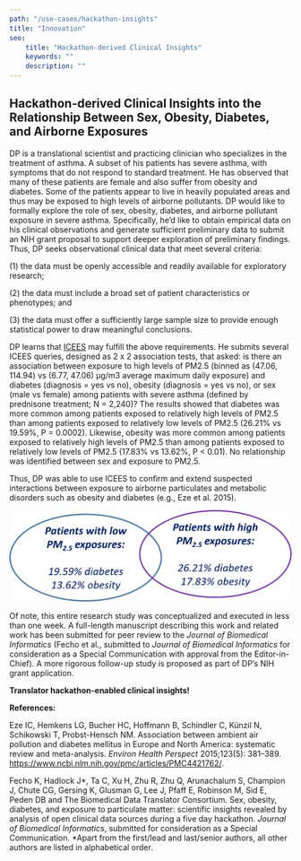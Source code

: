 ```yaml
---
path: "/use-cases/hackathon-insights"
title: "Innovation"
seo:
    title: "Hackathon-derived Clinical Insights"
    keywords: ""
    description: ""
---
```


## Hackathon-derived Clinical Insights into the Relationship Between Sex, Obesity, Diabetes, and Airborne Exposures<a name="hackathon-clinical-insights"></a>

DP is a translational scientist and practicing clinician who specializes in the treatment of asthma. A subset of his patients has severe asthma, with symptoms that do not respond to standard treatment. He has observed that many of these patients are female and also suffer from obesity and diabetes. Some of the patients appear to live in heavily populated areas and thus may be exposed to high levels of airborne pollutants. DP would like to formally explore the role of sex, obesity, diabetes, and airborne pollutant exposure in severe asthma. Specifically, he’d like to obtain empirical data on his clinical observations and generate sufficient preliminary data to submit an NIH grant proposal to support deeper exploration of preliminary findings. Thus, DP seeks observational clinical data that meet several criteria:

(1) the data must be openly accessible and readily available for exploratory research;

(2) the data must include a broad set of patient characteristics or phenotypes; and 

(3) the data must offer a sufficiently large sample size to provide enough statistical power to draw meaningful conclusions.

DP learns that [ICEES](/apps/icees) may fulfill the above requirements. He submits several ICEES queries, designed as 2 x 2 association tests, that asked: is there an association between exposure to high levels of PM2.5 (binned as (47.06, 114.94) vs (6.77, 47.06) µg/m3 average maximum daily exposure) and diabetes (diagnosis = yes vs no), obesity (diagnosis = yes vs no), or sex (male vs female) among patients with severe asthma (defined by prednisone treatment; N = 2,240)? The results showed that diabetes was more common among patients exposed to relatively high levels of PM2.5 than among patients exposed to relatively low levels of PM2.5 (26.21% vs 19.59%, P = 0.0002). Likewise, obesity was more common among patients exposed to relatively high levels of PM2.5 than among patients exposed to relatively low levels of PM2.5 (17.83% vs 13.62%, P < 0.01). No relationship was identified between sex and exposure to PM2.5.

Thus, DP was able to use ICEES to confirm and extend suspected interactions between exposure to airborne particulates and metabolic disorders such as obesity and diabetes (e.g., Eze et al. 2015).

![PM2.5_diabetes_obesity](PM2.5_diabetes_obesity.png)

Of note, this entire research study was conceptualized and executed in less than one week. A full-length manuscript describing this work and related work has been submitted for peer review to the *Journal of Biomedical Informatics* (Fecho et al., submitted to *Journal of Biomedical Informatics* for consideration as a Special Communication with approval from the Editor-in-Chief). A more rigorous follow-up study is proposed as part of DP’s NIH grant application.

**Translator hackathon-enabled clinical insights!**

**References:**

Eze IC, Hemkens LG, Bucher HC, Hoffmann B, Schindler C, Künzil N, Schikowski T, Probst-Hensch NM. Association between ambient air pollution and diabetes mellitus in Europe and North America: systematic review and meta-analysis. *Environ Health Perspect* 2015;123(5): 381–389. https://www.ncbi.nlm.nih.gov/pmc/articles/PMC4421762/.

Fecho K, Hadlock J*, Ta C, Xu H, Zhu R, Zhu Q, Arunachalum S, Champion J, Chute CG, Gersing K, Glusman G, Lee J, Pfaff E, Robinson M, Sid E, Peden DB and The Biomedical Data Translator Consortium. Sex, obesity, diabetes, and exposure to particulate matter: scientific insights revealed by analysis of open clinical data sources during a five day hackathon. *Journal of Biomedical Informatics*, submitted for consideration as a Special Communication. *Apart from the first/lead and last/senior authors, all other authors are listed in alphabetical order.
